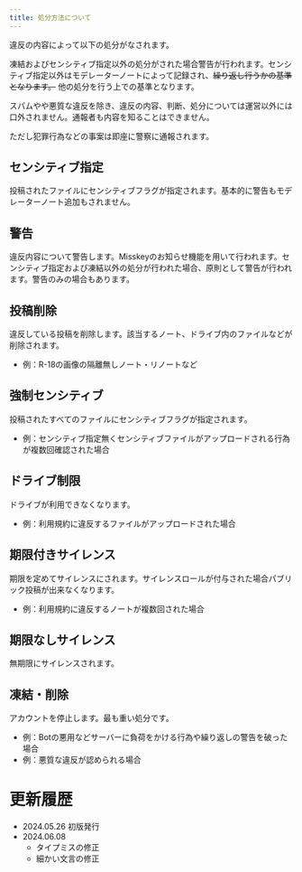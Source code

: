 ```yaml
---
title: 処分方法について
---
```


違反の内容によって以下の処分がなされます。

凍結およびセンシティブ指定以外の処分がされた場合警告が行われます。センシティブ指定以外はモデレーターノートによって記録され、~~繰り返し行うかの基準となります。~~ 他の処分を行う上での基準となります。

スパムやや悪質な違反を除き、違反の内容、判断、処分については運営以外には口外されません。通報者も内容を知ることはできません。

ただし犯罪行為などの事案は即座に警察に通報されます。

## センシティブ指定

投稿されたファイルにセンシティブフラグが指定されます。基本的に警告もモデレーターノート追加もされません。

## 警告

違反内容について警告します。Misskeyのお知らせ機能を用いて行われます。センシティブ指定および凍結以外の処分が行われた場合、原則として警告が行われます。警告のみの場合もあります。

## 投稿削除

違反している投稿を削除します。該当するノート、ドライブ内のファイルなどが削除されます。

- 例：R-18の画像の隔離無しノート・リノートなど

## 強制センシティブ

投稿されたすべてのファイルにセンシティブフラグが指定されます。

- 例：センシティブ指定無くセンシティブファイルがアップロードされる行為が複数回確認された場合

## ドライブ制限

ドライブが利用できなくなります。

- 例：利用規約に違反するファイルがアップロードされた場合

## 期限付きサイレンス

期限を定めてサイレンスにされます。サイレンスロールが付与された場合パブリック投稿が出来なくなります。

- 例：利用規約に違反するノートが複数回された場合

## 期限なしサイレンス

無期限にサイレンスされます。

## 凍結・削除

アカウントを停止します。最も重い処分です。

- 例：Botの悪用などサーバーに負荷をかける行為や繰り返しの警告を破った場合
- 例：悪質な違反が認められる場合

# 更新履歴

- 2024.05.26 初版発行
- 2024.06.08
    - タイプミスの修正
    - 細かい文言の修正